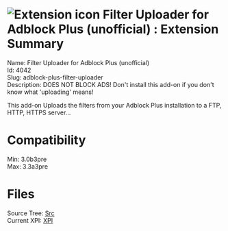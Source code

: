 # ![Extension icon](https://addons.thunderbird.net/static/img/addon-icons/default-64.png) Filter Uploader for Adblock Plus (unofficial) : Extension Summary

Name: Filter Uploader for Adblock Plus (unofficial)  
Id: 4042  
Slug: adblock-plus-filter-uploader  
Description: DOES NOT BLOCK ADS! Don't install this add-on if you don't know what 'uploading' means!

This add-on Uploads the filters from your Adblock Plus installation to a FTP, HTTP, HTTPS server...
  

# Compatibility
Min: 3.0b3pre  
Max: 3.3a3pre  

# Files

Source Tree: [Src](C:/Dev/Thunderbird/ThunderKdB/xall/xOther/4042-adblock-plus-filter-uploader/src)  
Current XPI: [XPI](C:/Dev/Thunderbird/ThunderKdB/xall/xOther/4042-adblock-plus-filter-uploader/xpi)  



